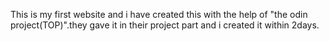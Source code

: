 This is my first website and i have created this with the help of "the odin project(TOP)".they gave it in their project part and i created it within 2days.